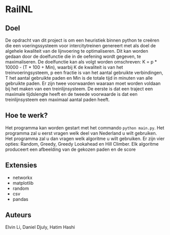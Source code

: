 # RailNL

## Doel
De opdracht van dit project is om een heuristiek binnen python te creëren die een voeringssysteem voor intercitytreinen genereert met als doel de algehele kwaliteit van de lijnvoering te optimaliseren. Dit kan worden gedaan door de doelfunctie die in de oefening wordt gegeven, te maximaliseren. De doelfunctie kan als volgt worden omschreven: K = p * 10000 - (T * 100 + Min), waarbij K de kwaliteit is van het treinvoeringsysteem, p een fractie is van het aantal gebruikte verbindingen, T het aantal gebruikte paden en Min is de totale tijd in minuten van alle gebruikte paden. Er zijn twee voorwaarden waaraan moet worden voldaan bij het maken van een treinlijnsysteem. De eerste is dat een traject een maximale tijdslengte heeft en de tweede voorwaarde is dat een treinlijnsysteem een maximaal aantal paden heeft.

## Hoe te werk?
Het programma kan worden gestart met het commando `python main.py`. Het programma zal u eerst vragen welk deel van Nederland u wilt gebruiken. Het programma zal u dan vragen welk algoritme u wilt gebruiken. Er zijn vier opties: Random, Greedy, Greedy Lookahead en Hill Climber. Elk algoritme produceert een afbeelding van de gekozen paden en de score


## Extensies
- networkx
- matplotlib
- random
- csv
- pandas

## Auteurs
Elvin Li, Daniel Djuly, Hatim Hashi